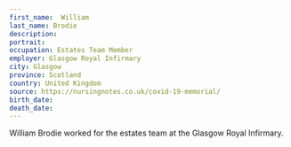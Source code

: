 ```yaml
---
first_name:  William
last_name: Brodie
description: 
portrait: 
occupation: Estates Team Member
employer: Glasgow Royal Infirmary
city: Glasgow
province: Scotland
country: United Kingdom
source: https://nursingnotes.co.uk/covid-19-memorial/
birth_date: 
death_date: 
---
```


William Brodie worked for the estates team at the Glasgow Royal Infirmary.